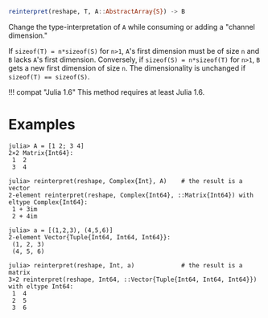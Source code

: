 ```julia
reinterpret(reshape, T, A::AbstractArray{S}) -> B
```

Change the type-interpretation of `A` while consuming or adding a "channel dimension."

If `sizeof(T) = n*sizeof(S)` for `n>1`, `A`'s first dimension must be of size `n` and `B` lacks `A`'s first dimension. Conversely, if `sizeof(S) = n*sizeof(T)` for `n>1`, `B` gets a new first dimension of size `n`. The dimensionality is unchanged if `sizeof(T) == sizeof(S)`.

!!! compat "Julia 1.6"
    This method requires at least Julia 1.6.


# Examples

```jldoctest
julia> A = [1 2; 3 4]
2×2 Matrix{Int64}:
 1  2
 3  4

julia> reinterpret(reshape, Complex{Int}, A)    # the result is a vector
2-element reinterpret(reshape, Complex{Int64}, ::Matrix{Int64}) with eltype Complex{Int64}:
 1 + 3im
 2 + 4im

julia> a = [(1,2,3), (4,5,6)]
2-element Vector{Tuple{Int64, Int64, Int64}}:
 (1, 2, 3)
 (4, 5, 6)

julia> reinterpret(reshape, Int, a)             # the result is a matrix
3×2 reinterpret(reshape, Int64, ::Vector{Tuple{Int64, Int64, Int64}}) with eltype Int64:
 1  4
 2  5
 3  6
```
